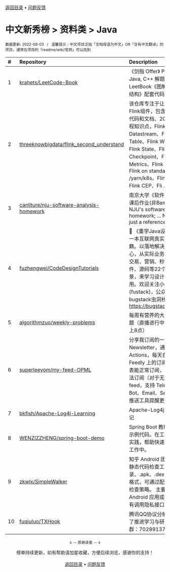 <a href="https://gitee.com/GrowingGit/GitHub-Chinese-Top-Charts#github中文排行榜">返回目录</a> • <a href="/content/docs/feedback.md">问题反馈</a>

# 中文新秀榜 > 资料类 > Java
<sub>数据更新: 2022-08-03&nbsp;&nbsp;&nbsp;/&nbsp;&nbsp;&nbsp;温馨提示：中文项目泛指「文档母语为中文」OR「含有中文翻译」的项目，通常在项目的「readme/wiki/官网」可以找到</sub>

|#|Repository|Description|Stars|Updated|Created|
|:-|:-|:-|:-|:-|:-|
|1|[krahets/LeetCode-Book](https://github.com/krahets/LeetCode-Book)|《剑指 Offer》 Python, Java, C++ 解题代码，LeetBook《图解算法数据结构》配套代码仓。|905|2022-02-21|2021-12-17|
|2|[threeknowbigdata/flink_second_understand](https://github.com/threeknowbigdata/flink_second_understand)|该仓库专注于让读者秒懂Flink组件，包含Flink实战代码和文档、200个Flink教程知识点，Flink Datastream、Flink Table、Flink Window、Flink State、Flink Checkpoint、Flink Metrics、Flink Memory、Flink on standalone /yarn/k8s、Flink SQL、Flink CEP、Fli ...|350|2022-07-03|2021-10-23|
|3|[canliture/nju-software-analysis-homework](https://github.com/canliture/nju-software-analysis-homework)|南京大学《软件分析》课程课后作业(非Bamboo)   NJU's software analysis homework; ... Not official, just a reference|220|2022-05-14|2021-10-09|
|4|[fuzhengwei/CodeDesignTutorials](https://github.com/fuzhengwei/CodeDesignTutorials)|:art: 《重学Java设计模式》是一本互联网真实案例实践书籍。以落地解决方案为核心，从实际业务中抽离出，交易、营销、秒杀、中间件、源码等22个真实场景，来学习设计模式的运用。欢迎关注小傅哥，微信(fustack)，公众号：bugstack虫洞栈，博客：https://bugstack.cn|125|2022-06-08|2022-02-19|
|5|[algorithmzuo/weekly-problems](https://github.com/algorithmzuo/weekly-problems)|每周有营养的大厂算法面试题（直播进行中，每周三晚上8点）|120|2022-07-29|2021-11-22|
|6|[superleeyom/my-feed-OPML](https://github.com/superleeyom/my-feed-OPML)|分享我订阅的一些 Blog 和 Newsletter，通过 Github Actions，每天自动同步我 Feedly 上的订阅源，✅ 代表能正常订阅，❌ 代表暂无法订阅（对于无法订阅的 feed，支持 Telegram Bot、Email、Server酱等推送工具提醒更新）|92|2022-07-04|2022-03-29|
|7|[bkfish/Apache-Log4j-Learning](https://github.com/bkfish/Apache-Log4j-Learning)|Apache-Log4j漏洞复现笔记|91|2022-02-17|2021-12-10|
|8|[WENZIZZHENG/spring-boot-demo](https://github.com/WENZIZZHENG/spring-boot-demo)|Spring Boot 教程、技术栈示例代码。在工作中的最佳实践，帮助快速上手运用到工作中。|83|2022-02-08|2021-11-27|
|9|[zkwlx/SimpleWalker](https://github.com/zkwlx/SimpleWalker)|知乎 Android 团队使用的静态代码检查工具，支持目录、.apk、.dex、.jar、.aar 格式，可通过配置文件添加检查策略。 主要用于检查 Android 应用或依赖库是否有调用隐私接口。|71|2022-04-21|2021-09-15|
|10|[fuqiuluo/TXHook](https://github.com/fuqiuluo/TXHook)|腾讯QQ协议分析工具，为了推进学习与研究，可加群：702991373|69|2022-08-01|2021-09-24|

<div align="center">
    <p><sub>↓ -- 感谢读者 -- ↓</sub></p>
    榜单持续更新，如有帮助请加星收藏，方便后续浏览，感谢你的支持！
</div>

<br/>

<div align="center"><a href="https://gitee.com/GrowingGit/GitHub-Chinese-Top-Charts#github中文排行榜">返回目录</a> • <a href="/content/docs/feedback.md">问题反馈</a></div>
